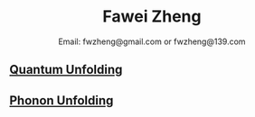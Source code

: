 # <center>Fawei Zheng</center>
 <center> Email: fwzheng@gmail.com or fwzheng@139.com</center>

## [Quantum Unfolding](./test/test2.html)
## [Phonon Unfolding](/test.html)
